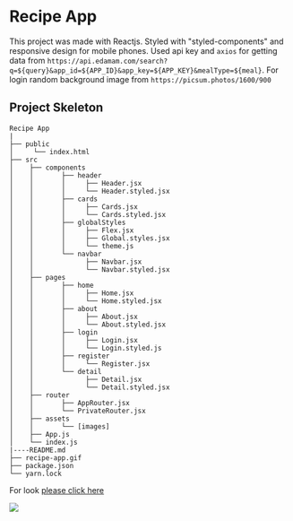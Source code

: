 # Recipe App

This project was made with Reactjs. Styled with "styled-components" and responsive design for mobile phones. Used api key and `axios` for getting data from 
`https://api.edamam.com/search?q=${query}&app_id=${APP_ID}&app_key=${APP_KEY}&mealType=${meal}`. For login random
background image from `https://picsum.photos/1600/900`

## Project Skeleton

```
Recipe App 
|       
├── public
│     └── index.html
├── src
│    ├── components
│    │       ├── header
│    │       │     ├── Header.jsx
│    │       │     └── Header.styled.jsx
│    │       ├── cards
│    │       │     ├── Cards.jsx
│    │       │     └── Cards.styled.jsx
│    │       ├── globalStyles
│    │       │     ├── Flex.jsx
│    │       │     ├── Global.styles.jsx
│    │       │     └── theme.js
│    │       └── navbar
│    │             ├── Navbar.jsx
│    │             └── Navbar.styled.jsx
│    ├── pages
│    │       ├── home
│    │       │     ├── Home.jsx
│    │       │     └── Home.styled.jsx
│    │       ├── about
│    │       │     ├── About.jsx
│    │       │     └── About.styled.jsx
│    │       ├── login
│    │       │     ├── Login.jsx
│    │       │     └── Login.styled.js
│    │       ├── register
│    │       │     └── Register.jsx
│    │       └── detail
│    │             ├── Detail.jsx
│    │             └── Detail.styled.jsx
│    ├── router
│    │       ├── AppRouter.jsx
│    │       └── PrivateRouter.jsx
│    ├── assets
│    │       └── [images]
│    ├── App.js
│    └── index.js
|----README.md 
├── recipe-app.gif
├── package.json
└── yarn.lock
```

For look [please click here](https://https://recipe-app-react-ali.netlify.app/)

![](recipe-app.gif)



